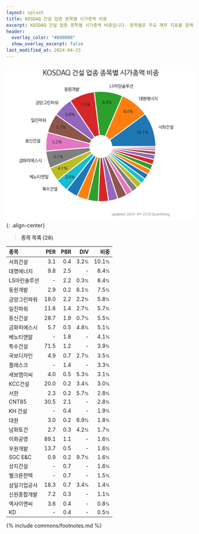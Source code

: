 ```yaml
---
layout: splash
title: KOSDAQ 건설 업종 종목별 시가총액 비중
excerpt: KOSDAQ 건설 업종 종목별 시가총액 비중입니다. 종목별로 주요 재무 지표를 함께 표시합니다.
header:
  overlay_color: "#800000"
  show_overlay_excerpt: false
last_modified_at: 2024-04-23
---
```



![KOSDAQ 건설 업종 종목별 시가총액 비중](/stats/sector/images/kosdaq_업종_건설_종목.png){: .align-center}


> **종목 목록 (28)**<a id="list"></a>

| **종목** | **PER** | **PBR** | **DIV** | **비중** |
| :------- | ------: | ------: | ------: | -------: |
| 서희건설 | 3.1 | 0.4 | 3.2<small>%</small> | 10.1<small>%</small> |
| 대명에너지 | 9.8 | 2.5 | - | 8.4<small>%</small> |
| LS마린솔루션 | - | 2.2 | 0.3<small>%</small> | 8.4<small>%</small> |
| 동원개발 | 2.9 | 0.2 | 6.1<small>%</small> | 7.5<small>%</small> |
| 금양그린파워 | 18.0 | 2.2 | 2.2<small>%</small> | 5.8<small>%</small> |
| 일진파워 | 11.6 | 1.4 | 2.7<small>%</small> | 5.7<small>%</small> |
| 동신건설 | 28.7 | 1.9 | 0.7<small>%</small> | 5.5<small>%</small> |
| 금화피에스시 | 5.7 | 0.5 | 4.8<small>%</small> | 5.1<small>%</small> |
| 베노티앤알 | - | 1.8 | - | 4.1<small>%</small> |
| 특수건설 | 71.5 | 1.2 | - | 3.9<small>%</small> |
| 국보디자인 | 4.9 | 0.7 | 2.7<small>%</small> | 3.5<small>%</small> |
| 플래스크 | - | 1.4 | - | 3.3<small>%</small> |
| 세보엠이씨 | 4.0 | 0.5 | 5.3<small>%</small> | 3.1<small>%</small> |
| KCC건설 | 20.0 | 0.2 | 3.4<small>%</small> | 3.0<small>%</small> |
| 서한 | 2.3 | 0.2 | 5.7<small>%</small> | 2.8<small>%</small> |
| CNT85 | 30.5 | 2.1 | - | 2.8<small>%</small> |
| KH 건설 | - | 0.4 | - | 1.9<small>%</small> |
| 대원 | 3.0 | 0.2 | 6.9<small>%</small> | 1.8<small>%</small> |
| 남화토건 | 2.7 | 0.3 | 4.2<small>%</small> | 1.7<small>%</small> |
| 이화공영 | 89.1 | 1.1 | - | 1.6<small>%</small> |
| 우원개발 | 13.7 | 0.5 | - | 1.6<small>%</small> |
| SGC E&C | 0.9 | 0.2 | 9.7<small>%</small> | 1.6<small>%</small> |
| 상지건설 | - | 0.7 | - | 1.6<small>%</small> |
| 웰크론한텍 | - | 0.7 | - | 1.5<small>%</small> |
| 삼일기업공사 | 18.3 | 0.7 | 3.4<small>%</small> | 1.4<small>%</small> |
| 신원종합개발 | 7.2 | 0.3 | - | 1.1<small>%</small> |
| 엑사이엔씨 | 3.6 | 0.4 | - | 0.8<small>%</small> |
| KD | - | 0.4 | - | 0.5<small>%</small> |

{% include commons/footnotes.md %}